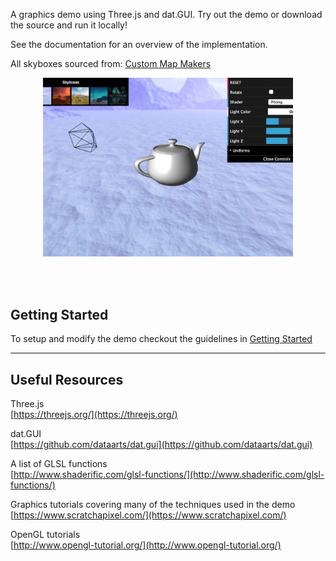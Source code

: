 A graphics demo using Three.js and dat.GUI. Try out the demo or download the source and run it locally!

See the documentation for an overview of the implementation.

All skyboxes sourced from: [Custom Map Makers](http://www.custommapmakers.org/skyboxes.php)  


<p align="center">
<img src="https://github.com/k1mby/teapot-demo/raw/gh-pages/src/img/screenshot.jpg" width="400px">
</p>

<br>
<br>

## Getting Started

To setup and modify the demo checkout the guidelines in [Getting Started](https://k1mby.github.io/teapot-demo/intro.html)

_______

## Useful Resources

Three.js  
[https://threejs.org/](https://threejs.org/)

dat.GUI  
[https://github.com/dataarts/dat.gui](https://github.com/dataarts/dat.gui)

A list of GLSL functions  
[http://www.shaderific.com/glsl-functions/](http://www.shaderific.com/glsl-functions/)  

Graphics tutorials covering many of the techniques used in the demo
[https://www.scratchapixel.com/](https://www.scratchapixel.com/)

OpenGL tutorials  
[http://www.opengl-tutorial.org/](http://www.opengl-tutorial.org/)
